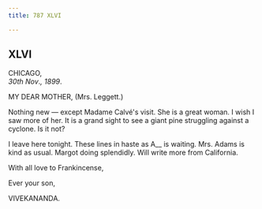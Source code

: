 ```yaml
---
title: 787 XLVI

---
```

  

  


## XLVI

CHICAGO,  
*30th Nov*.*, 1899*.

MY DEAR MOTHER, (Mrs. Leggett.)

Nothing new — except Madame Calvé's visit. She is a great woman. I wish
I saw more of her. It is a grand sight to see a giant pine struggling
against a cyclone. Is it not?

I leave here tonight. These lines in haste as A\_\_ is waiting. Mrs.
Adams is kind as usual. Margot doing splendidly. Will write more from
California.

With all love to Frankincense,

Ever your son,

VIVEKANANDA.